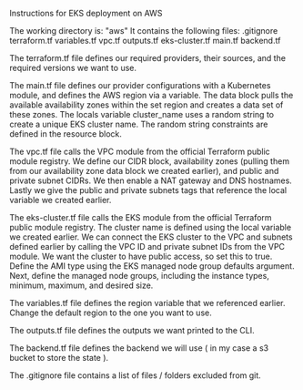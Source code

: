 Instructions for EKS deployment on AWS

The working directory is: "aws"
It contains the following files:
.gitignore
terraform.tf
variables.tf
vpc.tf
outputs.tf
eks-cluster.tf
main.tf
backend.tf

The terraform.tf file defines our required providers, their sources, and the required versions we want to use.

The main.tf file defines our provider configurations with a Kubernetes module, and defines the AWS region via a variable. The data block pulls the available availability zones within the set region and creates a data set of these zones. The locals variable cluster_name uses a random string to create a unique EKS cluster name. The random string constraints are defined in the resource block.

The vpc.tf file calls the VPC module from the official Terraform public module registry. We define our CIDR block, availability zones (pulling them from our availability zone data block we created earlier), and public and private subnet CIDRs. We then enable a NAT gateway and DNS hostnames. Lastly we give the public and private subnets tags that reference the local variable we created earlier.

The eks-cluster.tf file calls the EKS module from the official Terraform public module registry. The cluster name is defined using the local variable we created earlier. We can connect the EKS cluster to the VPC and subnets defined earlier by calling the VPC ID and private subnet IDs from the VPC module. We want the cluster to have public access, so set this to true. Define the AMI type using the EKS managed node group defaults argument. Next, define the managed node groups, including the instance types, minimum, maximum, and desired size.

The variables.tf file defines the region variable that we referenced earlier. Change the default region to the one you want to use.

The outputs.tf file defines the outputs we want printed to the CLI.

The backend.tf file defines the backend we will use ( in my case a s3 bucket to store the state ).

The .gitignore file contains a list of files / folders excluded from git.
